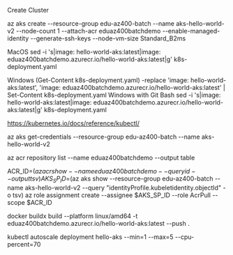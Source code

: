 Create Cluster

az aks create --resource-group edu-az400-batch --name aks-hello-world-v2 --node-count 1 --attach-acr eduaz400batchdemo --enable-managed-identity --generate-ssh-keys --node-vm-size Standard_B2ms


MacOS 
sed -i 's|image: hello-world-aks:latest|image: eduaz400batchdemo.azurecr.io/hello-world-aks:latest|g' k8s-deployment.yaml

Windows
(Get-Content k8s-deployment.yaml) -replace 'image: hello-world-aks:latest', 'image: eduaz400batchdemo.azurecr.io/hello-world-aks:latest' | Set-Content k8s-deployment.yaml
Windows with Git Bash 
sed -i 's|image: hello-world-aks:latest|image: eduaz400batchdemo.azurecr.io/hello-world-aks:latest|g' k8s-deployment.yaml


https://kubernetes.io/docs/reference/kubectl/

az aks get-credentials --resource-group edu-az400-batch --name aks-hello-world-v2


az acr repository list --name eduaz400batchdemo --output table

ACR_ID=$(az acr show --name eduaz400batchdemo --query id --output tsv)
AKS_SP_ID=$(az aks show --resource-group edu-az400-batch --name aks-hello-world-v2 --query "identityProfile.kubeletidentity.objectId" -o tsv)
az role assignment create --assignee $AKS_SP_ID --role AcrPull --scope $ACR_ID


docker buildx build --platform linux/amd64 -t eduaz400batchdemo.azurecr.io/hello-world-aks:latest --push .


kubectl autoscale deployment hello-aks --min=1 --max=5 --cpu-percent=70